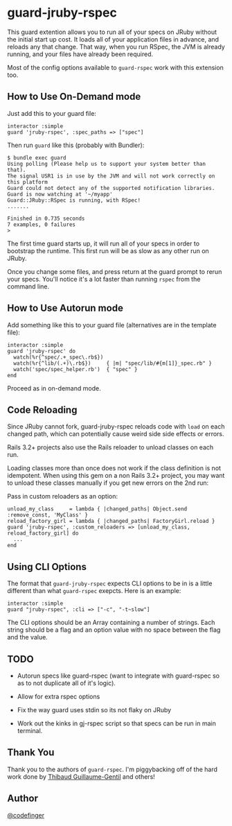 # guard-jruby-rspec

This guard extention allows you to run all of your specs on JRuby without the initial start up cost.  It loads all of your application files in advance, and reloads any that change.  That way, when you run RSpec, the JVM is already running, and your files have already been required.

Most of the config options available to `guard-rspec` work with this extension too.

## How to Use On-Demand mode

Just add this to your guard file:

    interactor :simple
    guard 'jruby-rspec', :spec_paths => ["spec"]

Then run `guard` like this (probably with Bundler):

    $ bundle exec guard
    Using polling (Please help us to support your system better than that).
    The signal USR1 is in use by the JVM and will not work correctly on this platform
    Guard could not detect any of the supported notification libraries.
    Guard is now watching at '~/myapp'
    Guard::JRuby::RSpec is running, with RSpec!
    .......

    Finished in 0.735 seconds
    7 examples, 0 failures
    >

The first time guard starts up, it will run all of your specs in order to bootstrap the runtime.  This first run will be as slow as any other run on JRuby.

Once you change some files, and press return at the guard prompt to rerun your specs. You'll notice it's a lot faster than running `rspec` from the command line.

## How to Use Autorun mode

Add something like this to your guard file (alternatives are in the template file):

    interactor :simple
    guard 'jruby-rspec' do
      watch(%r{^spec/.+_spec\.rb$})
      watch(%r{^lib/(.+)\.rb$})     { |m| "spec/lib/#{m[1]}_spec.rb" }
      watch('spec/spec_helper.rb')  { "spec" }
    end

Proceed as in on-demand mode.

## Code Reloading

Since JRuby cannot fork, guard-jruby-rspec reloads code with `load` on each changed path, which can potentially cause weird side side effects or errors.

Rails 3.2+ projects also use the Rails reloader to unload classes on each run.

Loading classes more than once does not work if the class definition is not idempotent.
When using this gem on a non Rails 3.2+ project, you may want to unload these classes manually if you get new errors on the 2nd run:

Pass in custom reloaders as an option:

    unload_my_class     = lambda { |changed_paths| Object.send :remove_const, 'MyClass' }
    reload_factory_girl = lambda { |changed_paths| FactoryGirl.reload }
    guard 'jruby-rspec', :custom_reloaders => [unload_my_class, reload_factory_girl] do
      ...
    end

## Using CLI Options

The format that `guard-jruby-rspec` expects CLI options to be in is a little different than what `guard-rspec` exepcts.  Here is an example:

    interactor :simple
    guard "jruby-rspec", :cli => ["-c", "-t~slow"]

The CLI options should be an Array containing a number of strings.  Each string should be a flag and an option value with no space between the flag and the value.

## TODO

+  Autorun specs like guard-rspec (want to integrate with guard-rspec so as to not duplicate all of it's logic).

+  Allow for extra rspec options

+  Fix the way guard uses stdin so its not flaky on JRuby

+  Work out the kinks in gj-rspec script so that specs can be run in main terminal.

## Thank You

Thank you to the authors of `guard-rspec`.  I'm piggybacking off of the hard work done by [Thibaud Guillaume-Gentil](https://github.com/thibaudgg) and others!

## Author

[@codefinger](http://twitter.com/#!/codefinger)
